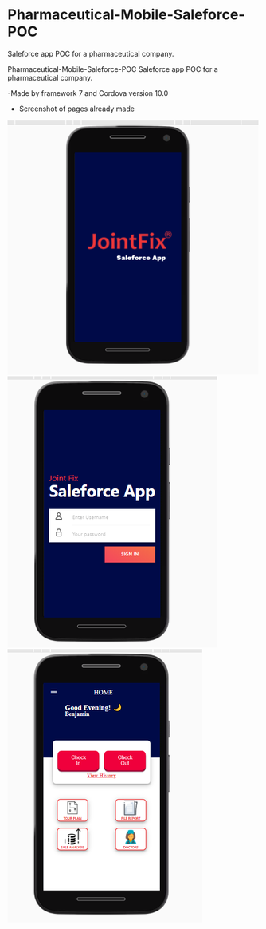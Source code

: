 # Pharmaceutical-Mobile-Saleforce-POC
Saleforce app POC for a pharmaceutical company.

Pharmaceutical-Mobile-Saleforce-POC
Saleforce app POC for a pharmaceutical company.

-Made by framework 7 and Cordova version 10.0

- Screenshot of pages already made

<img src="/joint-fix screenshots/splashscreen.png" alt="Splashscreen"/>

<img src="/joint-fix screenshots/logi-page.png" alt="LoginPage"/>

<img src="/joint-fix screenshots/dashboard.png" alt="Dashboard"/>

